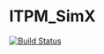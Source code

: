 # ITPM_SimX

[![Build Status](https://github.com/V1talyK/ITPM_SimX.jl/actions/workflows/CI.yml/badge.svg?branch=main)](https://github.com/V1talyK/ITPM_SimX.jl/actions/workflows/CI.yml?query=branch%3Amain)
